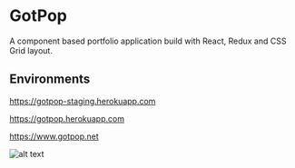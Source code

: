 # GotPop

A component based portfolio application build with React, Redux and CSS Grid layout.

## Environments

https://gotpop-staging.herokuapp.com

https://gotpop.herokuapp.com

https://www.gotpop.net


![alt text][logo]

[logo]: https://www.gotpop.net/images/icons-192.png "GotPop logo"
